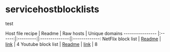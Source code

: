 # servicehostblocklists
test

Host file recipe | Readme | Raw hosts | Unique domains
---------------- |:------:|:---------:|:--------------:|:-------------:
NetFlix block list | [Readme](https://github.com/mariojjsimoes/hosts/blob/master/readme.md) | [link](https://raw.githubusercontent.com/mariojjsimoes/servicehostblocklists/main/netflix.txt) | 4
Youtube block list | [Readme](https://github.com/mariojjsimoes/hosts/blob/master/readme.md) | [link](https://raw.githubusercontent.com/mariojjsimoes/servicehostblocklists/main/youtube.txt) | 8